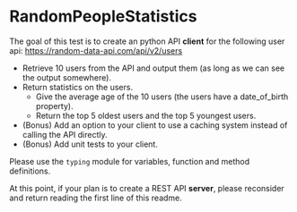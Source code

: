 # RandomPeopleStatistics

The goal of this test is to create an python API **client** for the following user api: https://random-data-api.com/api/v2/users

- Retrieve 10 users from the API and output them (as long as we can see the output somewhere).
- Return statistics on the users. 
  - Give the average age of the 10 users (the users have a date_of_birth property). 
  - Return the top 5 oldest users and the top 5 youngest users.
- (Bonus) Add an option to your client to use a caching system instead of calling the API directly.
- (Bonus) Add unit tests to your client.

Please use the `typing` module for variables, function and method definitions.

At this point, if your plan is to create a REST API **server**, please reconsider and return reading the first line of this readme.
